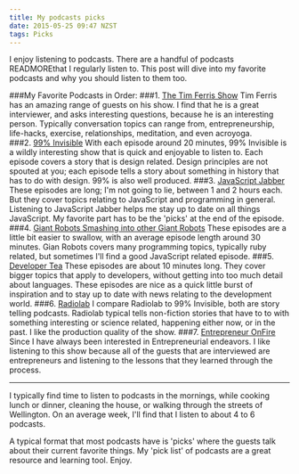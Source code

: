 ```yaml
---
title: My podcasts picks
date: 2015-05-25 09:47 NZST
tags: Picks
---
```


I enjoy listening to podcasts. There are a handful of podcasts READMOREthat I regularly listen to. This post will dive into my favorite podcasts and why you should listen to them too.

###My Favorite Podcasts in Order:
###1. [The Tim Ferris Show](http://fourhourworkweek.com/podcast/)
Tim Ferris has an amazing range of guests on his show. I find that he is a great interviewer, and asks interesting questions, because he is an interesting person. Typically conversation topics can range from, entrepreneurship, life-hacks, exercise, relationships, meditation, and even acroyoga.  
###2. [99% Invisible](http://99percentinvisible.org/)
With each episode around 20 minutes, 99% Invisible is a wildly interesting show that is quick and enjoyable to listen to. Each episode covers a story that is design related. Design principles are not spouted at you; each episode tells a story about something in history that has to do with design. 99% is also well produced. 
###3. [JavaScript Jabber](http://devchat.tv/js-jabber/)
These episodes are long; I'm not going to lie, between 1 and 2 hours each. But they cover topics relating to JavaScript and programming in general. Listening to JavaScript Jabber helps me stay up to date on all things JavaScript. My favorite part has to be the 'picks' at the end of the episode. 
###4. [Giant Robots Smashing into other Giant Robots](https://robots.thoughtbot.com/)
These episodes are a little bit easier to swallow, with an average episode length around 30 minutes. Gian Robots covers many programming topics, typically ruby related, but sometimes I'll find a good JavaScript related episode. 
###5. [Developer Tea](https://developertea.com/)
These episodes are about 10 minutes long. They cover bigger topics that apply to developers, without getting into too much detail about languages. These episodes are nice as a quick little burst of inspiration and to stay up to date with news relating to the development world.
###6. [Radiolab](http://www.radiolab.org/)
I compare Radiolab to 99% Invisible, both are story telling podcasts. Radiolab typical tells non-fiction stories that have to to with something interesting or science related, happening either now, or in the past. I like the production quality of the show.
###7. [Entrepreneur OnFire](http://www.entrepreneuronfire.com/)
Since I have always been interested in Entrepreneurial endeavors. I like listening to this show because all of the guests that are interviewed are entrepreneurs and listening to the lessons that they learned through the process.

***

I typically find time to listen to podcasts in the mornings, while cooking lunch or dinner, cleaning the house, or walking through the streets of Wellington. On an average week, I'll find that I listen to about 4 to 6 podcasts. 

A typical format that most podcasts have is 'picks' where the guests talk about their current favorite things. My 'pick list' of podcasts are a great resource and learning tool. Enjoy.